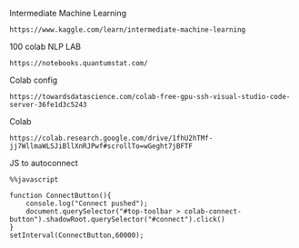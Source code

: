 Intermediate Machine Learning
```
https://www.kaggle.com/learn/intermediate-machine-learning
```
100 colab NLP LAB
```
https://notebooks.quantumstat.com/
```
Colab config
```
https://towardsdatascience.com/colab-free-gpu-ssh-visual-studio-code-server-36fe1d3c5243
```
Colab
```
https://colab.research.google.com/drive/1fhU2hTMf-jj7WllmaWLSJiBllXnRJPwf#scrollTo=wGeght7jBFTF
```
JS to autoconnect
```
%%javascript

function ConnectButton(){
    console.log("Connect pushed"); 
    document.querySelector("#top-toolbar > colab-connect-button").shadowRoot.querySelector("#connect").click() 
}
setInterval(ConnectButton,60000);
```
